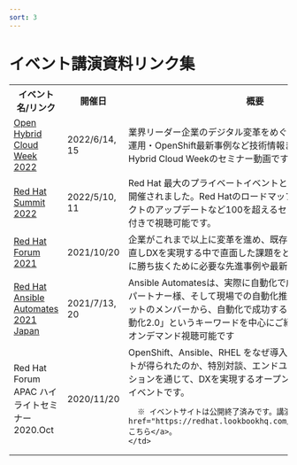 ```yaml
---
sort: 3
---
```


# イベント講演資料リンク集

<table>
  <tr><!-- 行1（見出し）-->
    <th>イベント名/リンク</th> <th>開催日</th> <th>概要</th>
  </tr>

  <tr>
    <td><!--  イベント名/リンク  -->
      <a href="https://tracks.redhat.com/l/ohcweek2022">Open Hybrid Cloud Week 2022</a>
    </td>
    <td><!--  開催日 -->
      2022/6/14, 15
    </td>
    <td><!--  概要 -->
      業界リーダー企業のデジタル変革をめぐる鼎談から新しいLinux運用・OpenShift最新事例など技術情報までをお届けするOpen Hybrid Cloud Weekのセミナー動画です。
    </td>
  </tr>
  
  <tr>
    <td><!--  イベント名/リンク  -->
      <a href="https://redhat-forum.jp/summit/">Red Hat Summit 2022</a>
    </td>
    <td><!--  開催日 -->
      2022/5/10, 11
    </td>
    <td><!--  概要 -->
      Red Hat 最大のプライベートイベントとして、米国ボストンで開催されました。Red Hatのロードマップや最新事例、プロダクトのアップデートなど100を超えるセッションを日本語字幕付きで視聴可能です。
    </td>
  </tr>

  <tr>
    <td><!--  イベント名/リンク  -->
      <a href="https://www.redhat.com/ja/red-hat-forum-apac-2021">Red Hat Forum 2021</a>
    </td>
    <td><!--  開催日 -->
      2021/10/20
    </td>
    <td><!--  概要 -->
      企業がこれまで以上に変革を進め、既存の組織やプロセスを見直しDXを実現する中で直面した課題をどのように解決し、競争に勝ち抜くために必要な先進事例や最新動向をお届けします。
    </td>
  </tr>

  <tr>
    <td><!--  イベント名/リンク  -->
      <a href="https://tracks.redhat.com/l/ansible-automates-2021-japan?sc_cid=7013a000002wENWAA2">Red Hat Ansible Automates 2021 Japan</a>
    </td>
    <td><!--  開催日 -->
      2021/7/13, 20
    </td>
    <td><!--  概要 -->
    Ansible Automatesは、実際に自動化で成果を上げたお客様やパートナー様、そして現場での自動化推進を支援したレッドハットのメンバーから、自動化で成功するためのポイントを「自動化2.0」というキーワードを中心にご紹介するイベントです。オンデマンド視聴可能です
    </td>
  </tr>

  <tr>
    <td><!--  イベント名/リンク  -->
      Red Hat Forum APAC ハイライトセミナー 2020.Oct
    </td>
    <td><!--  開催日 -->
      2020/11/20
    </td>
    <td><!--  概要 -->
      OpenShift、Ansible、RHEL をなぜ導入し、どのようなメリットが得られたのか、特別対談、エンドユーザ様のプレゼンテーションを通じて、DXを実現するオープンソース活用をまとめたイベントです。

      ※ イベントサイトは公開終了済みです。講演資料は<a href="https://redhat.lookbookhq.com/l/redhatforum2020)">こちら</a>。
    </td>
  </tr>

</table>
